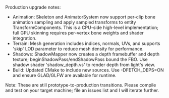 Production upgrade notes:

- Animation: Skeleton and AnimatorSystem now support per-clip bone animation sampling and apply sampled transforms to entity TransformComponents. This is a CPU-side high-level implementation; full GPU skinning requires per-vertex bone weights and shader integration.
- Terrain: Mesh generation includes indices, normals, UVs, and supports 'skip' LOD parameter to reduce mesh density for performance.
- Shadows: ShadowMapper now creates a depth framebuffer and depth texture; beginShadowPass/endShadowPass bound the FBO. Use shadow shader 'shadow_depth.vs' to render depth from light's view.
- Build: Updated CMake to include new sources. Use -DFETCH_DEPS=ON and ensure GLAD/GLFW are available for runtime.

Note: These are still prototype-to-production transitions. Please compile and test on your target machine; file an issues list and I will iterate further.
